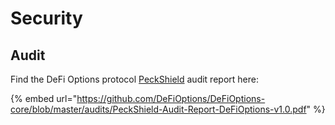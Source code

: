 # Security

## Audit

Find the DeFi Options protocol [PeckShield](https://peckshield.com/en) audit report here:

{% embed url="https://github.com/DeFiOptions/DeFiOptions-core/blob/master/audits/PeckShield-Audit-Report-DeFiOptions-v1.0.pdf" %}
